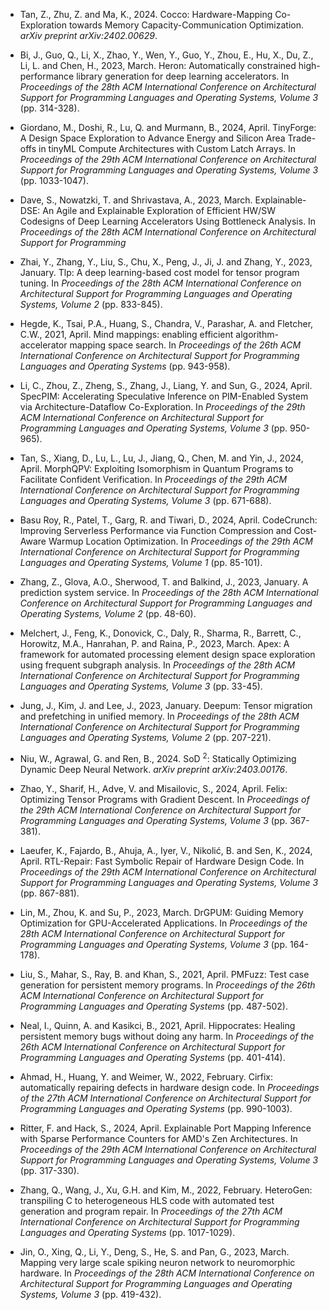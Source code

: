 - Tan, Z., Zhu, Z. and Ma, K., 2024. Cocco: Hardware-Mapping Co-Exploration towards Memory Capacity-Communication Optimization. *arXiv preprint arXiv:2402.00629*.

- Bi, J., Guo, Q., Li, X., Zhao, Y., Wen, Y., Guo, Y., Zhou, E., Hu, X., Du, Z., Li, L. and Chen, H., 2023, March. Heron: Automatically constrained high-performance library generation for deep learning accelerators. In *Proceedings of the 28th ACM International Conference on Architectural Support for Programming Languages and Operating Systems, Volume 3* (pp. 314-328).

- Giordano, M., Doshi, R., Lu, Q. and Murmann, B., 2024, April. TinyForge: A Design Space Exploration to Advance Energy and Silicon Area Trade-offs in tinyML Compute Architectures with Custom Latch Arrays. In *Proceedings of the 29th ACM International Conference on Architectural Support for Programming Languages and Operating Systems, Volume 3* (pp. 1033-1047).

- Dave, S., Nowatzki, T. and Shrivastava, A., 2023, March. Explainable-DSE: An Agile and Explainable Exploration of Efficient HW/SW Codesigns of Deep Learning Accelerators Using Bottleneck Analysis. In *Proceedings of the 28th ACM International Conference on Architectural Support for Programming*

- Zhai, Y., Zhang, Y., Liu, S., Chu, X., Peng, J., Ji, J. and Zhang, Y., 2023, January. Tlp: A deep learning-based cost model for tensor program tuning. In *Proceedings of the 28th ACM International Conference on Architectural Support for Programming Languages and Operating Systems, Volume 2* (pp. 833-845).

- Hegde, K., Tsai, P.A., Huang, S., Chandra, V., Parashar, A. and Fletcher, C.W., 2021, April. Mind mappings: enabling efficient algorithm-accelerator mapping space search. In *Proceedings of the 26th ACM International Conference on Architectural Support for Programming Languages and Operating Systems* (pp. 943-958).

- Li, C., Zhou, Z., Zheng, S., Zhang, J., Liang, Y. and Sun, G., 2024, April. SpecPIM: Accelerating Speculative Inference on PIM-Enabled System via Architecture-Dataflow Co-Exploration. In *Proceedings of the 29th ACM International Conference on Architectural Support for Programming Languages and Operating Systems, Volume 3* (pp. 950-965).

- Tan, S., Xiang, D., Lu, L., Lu, J., Jiang, Q., Chen, M. and Yin, J., 2024, April. MorphQPV: Exploiting Isomorphism in Quantum Programs to Facilitate Confident Verification. In *Proceedings of the 29th ACM International Conference on Architectural Support for Programming Languages and Operating Systems, Volume 3* (pp. 671-688).

- Basu Roy, R., Patel, T., Garg, R. and Tiwari, D., 2024, April. CodeCrunch: Improving Serverless Performance via Function Compression and Cost-Aware Warmup Location Optimization. In *Proceedings of the 29th ACM International Conference on Architectural Support for Programming Languages and Operating Systems, Volume 1* (pp. 85-101).

- Zhang, Z., Glova, A.O., Sherwood, T. and Balkind, J., 2023, January. A prediction system service. In *Proceedings of the 28th ACM International Conference on Architectural Support for Programming Languages and Operating Systems, Volume 2* (pp. 48-60).

- Melchert, J., Feng, K., Donovick, C., Daly, R., Sharma, R., Barrett, C., Horowitz, M.A., Hanrahan, P. and Raina, P., 2023, March. Apex: A framework for automated processing element design space exploration using frequent subgraph analysis. In *Proceedings of the 28th ACM International Conference on Architectural Support for Programming Languages and Operating Systems, Volume 3* (pp. 33-45).

- Jung, J., Kim, J. and Lee, J., 2023, January. Deepum: Tensor migration and prefetching in unified memory. In *Proceedings of the 28th ACM International Conference on Architectural Support for Programming Languages and Operating Systems, Volume 2* (pp. 207-221).

- Niu, W., Agrawal, G. and Ren, B., 2024. SoD $^ 2$: Statically Optimizing Dynamic Deep Neural Network. *arXiv preprint arXiv:2403.00176*.

- Zhao, Y., Sharif, H., Adve, V. and Misailovic, S., 2024, April. Felix: Optimizing Tensor Programs with Gradient Descent. In *Proceedings of the 29th ACM International Conference on Architectural Support for Programming Languages and Operating Systems, Volume 3* (pp. 367-381).

- Laeufer, K., Fajardo, B., Ahuja, A., Iyer, V., Nikolić, B. and Sen, K., 2024, April. RTL-Repair: Fast Symbolic Repair of Hardware Design Code. In *Proceedings of the 29th ACM International Conference on Architectural Support for Programming Languages and Operating Systems, Volume 3* (pp. 867-881).

- Lin, M., Zhou, K. and Su, P., 2023, March. DrGPUM: Guiding Memory Optimization for GPU-Accelerated Applications. In *Proceedings of the 28th ACM International Conference on Architectural Support for Programming Languages and Operating Systems, Volume 3* (pp. 164-178).

- Liu, S., Mahar, S., Ray, B. and Khan, S., 2021, April. PMFuzz: Test case generation for persistent memory programs. In *Proceedings of the 26th ACM International Conference on Architectural Support for Programming Languages and Operating Systems* (pp. 487-502).

- Neal, I., Quinn, A. and Kasikci, B., 2021, April. Hippocrates: Healing persistent memory bugs without doing any harm. In *Proceedings of the 26th ACM International Conference on Architectural Support for Programming Languages and Operating Systems* (pp. 401-414).

- Ahmad, H., Huang, Y. and Weimer, W., 2022, February. Cirfix: automatically repairing defects in hardware design code. In *Proceedings of the 27th ACM International Conference on Architectural Support for Programming Languages and Operating Systems* (pp. 990-1003).

- Ritter, F. and Hack, S., 2024, April. Explainable Port Mapping Inference with Sparse Performance Counters for AMD's Zen Architectures. In *Proceedings of the 29th ACM International Conference on Architectural Support for Programming Languages and Operating Systems, Volume 3* (pp. 317-330).

- Zhang, Q., Wang, J., Xu, G.H. and Kim, M., 2022, February. HeteroGen: transpiling C to heterogeneous HLS code with automated test generation and program repair. In *Proceedings of the 27th ACM International Conference on Architectural Support for Programming Languages and Operating Systems* (pp. 1017-1029).

- Jin, O., Xing, Q., Li, Y., Deng, S., He, S. and Pan, G., 2023, March. Mapping very large scale spiking neuron network to neuromorphic hardware. In *Proceedings of the 28th ACM International Conference on Architectural Support for Programming Languages and Operating Systems, Volume 3* (pp. 419-432).

  

